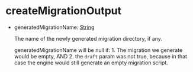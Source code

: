 # createMigrationOutput
- generatedMigrationName: [String](../shapes/String.md)

  The name of the newly generated migration directory, if any.
  
  generatedMigrationName will be null if: 1. The migration we generate would be empty,
  AND 2. the `draft` param was not true, because in that case the engine would
  still generate an empty migration script.


